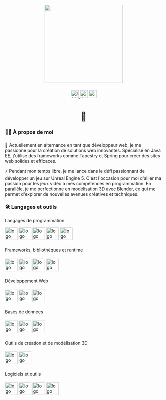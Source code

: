<div align="center">
  <img height="250" src="https://media3.giphy.com/media/fwbzI2kV3Qrlpkh59e/giphy.gif?cid=6c09b952lpbvzpdgxcnw5bn7y9y2yqfzk4j80mnkod3dfe3o&ep=v1_stickers_related&rid=giphy.gif&ct=s"  />
</div>

###

<div align="center">
  <a href="https://www.linkedin.com/in/paul-debril-5a3a7122b/" target="_blank">
    <img src="https://img.shields.io/static/v1?message=LinkedIn&logo=linkedin&label=&color=0077B5&logoColor=white&labelColor=&style=for-the-badge" height="25" alt="linkedin logo"  />
  </a>
  <img href="" src="https://img.shields.io/static/v1?message=Discord&logo=discord&label=&color=7289DA&logoColor=white&labelColor=&style=for-the-badge" height="25" alt="discord logo"  />
  <a href="debril.paul@gmail.com" target="_blank">
    <img src="https://img.shields.io/static/v1?message=Gmail&logo=gmail&label=&color=D14836&logoColor=white&labelColor=&style=for-the-badge" height="25" alt="gmail logo"  />
  </a>
</div>

###

<h1 align="center">👋</h1>

###

<h3 align="left">👩‍💻 À propos de moi</h3>


###

<p align="left">
🔭 Actuellement en alternance en tant que développeur web, je me passionne pour la création de solutions web innovantes. Spécialisé en Java EE, j'utilise des frameworks comme Tapestry et Spring pour créer des sites web solides et efficaces.

⚡ Pendant mon temps libre, je me lance dans le défi passionnant de développer un jeu sur Unreal Engine 5. C'est l'occasion pour moi d'allier ma passion pour les jeux vidéo à mes compétences en programmation. En parallèle, je me perfectionne en modélisation 3D avec Blender, ce qui me permet d'explorer de nouvelles avenues créatives et techniques.

</p>

###

<h3 align="left">🛠 Langages et outils</h3>

####
Langages de programmation
<div align="left">
  <img src="https://cdn.jsdelivr.net/gh/devicons/devicon/icons/java/java-original.svg" height="40" alt="logo Java"  />
  <img src="https://cdn.jsdelivr.net/gh/devicons/devicon/icons/javascript/javascript-original.svg" height="40" alt="logo JavaScript"  />
  <img src="https://cdn.jsdelivr.net/gh/devicons/devicon/icons/python/python-original.svg" height="40" alt="logo Python"  />
  <img src="https://cdn.jsdelivr.net/gh/devicons/devicon/icons/html5/html5-original.svg" height="40" alt="logo HTML5"  />
  <img src="https://cdn.jsdelivr.net/gh/devicons/devicon/icons/typescript/typescript-original.svg" height="40" alt="logo TypeScript"  />
</div>


####
Frameworks, bibliothèques et runtime
####

<div align="left">
  <img src="https://cdn.jsdelivr.net/gh/devicons/devicon/icons/spring/spring-original.svg" height="40" alt="logo Spring"  />
  <img src="https://cdn.jsdelivr.net/gh/devicons/devicon/icons/angularjs/angularjs-original.svg" height="40" alt="logo Angular"  />
  <img src="https://cdn.jsdelivr.net/gh/devicons/devicon/icons/vuejs/vuejs-original.svg" height="40" alt="logo VueJS"  />
  <img src="https://cdn.jsdelivr.net/gh/devicons/devicon/icons/nodejs/nodejs-original.svg" height="40" alt="logo Node.js"  />
</div>

####
Développement Web
####

<div align="left">
  <img src="https://cdn.jsdelivr.net/gh/devicons/devicon/icons/css3/css3-original.svg" height="40" alt="logo CSS3"  />
  <img src="https://cdn.jsdelivr.net/gh/devicons/devicon/icons/bootstrap/bootstrap-original.svg" height="40" alt="logo Bootstrap"  />
  <img src="https://cdn.jsdelivr.net/gh/devicons/devicon/icons/docker/docker-original.svg" height="40" alt="logo Docker"  />
</div>

####
Bases de données
####

<div align="left">
  <img src="https://cdn.jsdelivr.net/gh/devicons/devicon/icons/mongodb/mongodb-original.svg" height="40" alt="logo MongoDB"  />
  <img src="https://cdn.jsdelivr.net/gh/devicons/devicon/icons/mysql/mysql-original.svg" height="40" alt="logo MySQL"  />
  <img src="https://cdn.jsdelivr.net/gh/devicons/devicon/icons/postgresql/postgresql-original.svg" height="40" alt="logo PostgreSQL"  />
</div>

####
Outils de création et de modélisation 3D
####

<div align="left">
  <img src="https://cdn.jsdelivr.net/gh/devicons/devicon/icons/blender/blender-original.svg" height="40" alt="logo Blender"  />
  <img src="https://skillicons.dev/icons?i=unreal" height="40" alt="logo Unreal Engine"  />
</div>

####
Logiciels et outils
####
<div align="left">
  <img src="https://cdn.jsdelivr.net/gh/devicons/devicon/icons/git/git-original.svg" height="40" alt="logo Git"  />
  <img src="https://cdn.jsdelivr.net/gh/devicons/devicon/icons/jira/jira-original.svg" height="40" alt="logo JIRA"  />
  <img src="https://www.vectorlogo.zone/util/preview.html?image=/logos/getpostman/getpostman-icon.svg" height="40" alt="logo Postman"/>
  <img src="https://cdn.jsdelivr.net/gh/devicons/devicon/icons/figma/figma-original.svg" height="40" alt="logo Figma"  />
</div>

###
###
